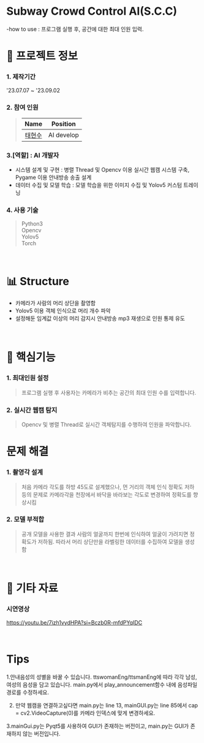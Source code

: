 # Subway Crowd Control AI(S.C.C)
-how to use : 프로그램 실행 후, 공간에 대한 최대 인원 입력. 


# 📃 프로젝트 정보

### 1. 제작기간
'23.07.07 ~ '23.09.02

### 2. 참여 인원
> |                    Name                    |  Position   |
> | :----------------------------------------: | :---------: |
> | [태현수](https://github.com/xohyver/) |   AI develop  |

### 3.[역할] : AI 개발자
- 시스템 설계 및 구현 :
병렬 Thread 및 Opencv 이용 실시간 웹캠 시스템 구축, Pygame 이용 안내방송 송출 설계 
- 데이터 수집 및 모델 학습 :
모델 학습을 위한 이미지 수집 및 Yolov5 커스텀 트레이닝

### 4. 사용 기술
> Python3  
> Opencv  
> Yolov5  
> Torch

&nbsp;  

# 📊 Structure
- 카메라가 사람의 머리 상단을 촬영함
- Yolov5 이용 객체 인식으로 머리 개수 파악
- 설정해둔 임계값 이상의 머리 감지시 안내방송 mp3 재생으로 인원 통제 유도

&nbsp;  


# 🔑 핵심기능

### 1. 최대인원 설정
> 프로그램 실행 후 사용자는 카메라가 비추는 공간의 최대 인원 수를 입력합니다.

### 2. 실시간 웹캠 탐지
> Opencv 및 병렬 Thread로 실시간 객체탐지를 수행하여 인원을 파악합니다.

# 문제 해결
### 1. 촬영각 설계
> 처음 카메라 각도를 하방 45도로 설계했으나, 먼 거리의 객체 인식 정확도 저하 등의 문제로 카메라각을 천장에서 바닥을 바라보는 각도로 변경하여 정확도를 향상시킴

### 2. 모델 부적합
> 공개 모델을 사용한 결과 사람의 얼굴까지 한번에 인식하여 얼굴이 가려지면 정확도가 저하됨. 따라서 머리 상단만을 라벨링한 데이터를 수집하여 모델을 생성함

&nbsp;  

# 📕 기타 자료

### 시연영상
https://youtu.be/7izh1vydHPA?si=Bczb0R-mfdPYqIDC

&nbsp;  


# Tips
1.안내음성의 성별을 바꿀 수 있습니다. ttswomanEng/ttsmanEng에 따라 각각 남성, 여성의 음성을 담고 있습니다. main.py에서  play_announcement함수 내에 음성파일 경로를 수정하세요.

2. 만약 웹캠을 연결하고싶다면 main.py는 line 13, mainGUI.py는 line 85에서 cap = cv2.VideoCapture(0)를 카메라 인덱스에 맞게 변경하세요.

3.mainGui.py는 Pyqt5를 사용하여 GUI가 존재하는 버전이고, main.py는 GUI가 존재하지 않는 버전입니다.





